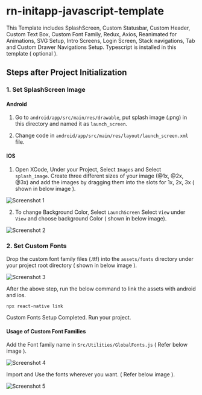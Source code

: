 # rn-initapp-javascript-template
This Template includes SplashScreen, Custom Statusbar, Custom Header, Custom Text Box, Custom Font Family,  Redux, Axios, Reanimated for Animations, SVG Setup, Intro Screens, Login Screen, Stack navigations, Tab and Custom Drawer Navigations Setup. Typescript is installed in this template ( optional ).

## Steps after Project Initialization
  ### 1. Set SplashScreen Image
  #### Android
  
  1. Go to ```android/app/src/main/res/drawable```, put splash image (.png) in this directory and named it as ```launch_screen```.
  
  2. Change code in ```android/app/src/main/res/layout/launch_screen.xml``` file.
    
  #### IOS
  
  1. Open XCode, Under your Project, Select ```Images``` and Select ```splash_image```. Create three different sizes of your image (@1x, @2x, @3x) and           add the images by dragging them into the slots for 1x, 2x, 3x ( shown in below image ).
    
  ![Screenshot 1](https://user-images.githubusercontent.com/43330632/160120112-fff17229-bc32-44c3-889b-3fe061e39a03.png)
 
  2. To change Background Color, Select ```LaunchScreen``` Select ```View``` under ```View``` and choose background Color ( shown in below image).

  ![Screenshot 2](https://user-images.githubusercontent.com/43330632/160223118-1cae4ad5-318c-4e7c-8d70-3adff6e3f72c.png)
  
  ### 2. Set Custom Fonts
  
  Drop the custom font family files (.ttf) into the ```assets/fonts``` directory under your project root directory ( shown in below image ).
  
  ![Screenshot 3](https://user-images.githubusercontent.com/43330632/160223350-21284c7a-adfb-4411-9f85-da93c7833693.png)
  
  After the above step, run the below command to link the assets with android and ios.
  
    npx react-native link
  
  Custom Fonts Setup Completed. Run your project.
  
  #### Usage of Custom Font Families
  
  Add the Font family name in ```Src/Utilities/GlobalFonts.js``` ( Refer below image ).
  
  ![Screenshot 4](https://user-images.githubusercontent.com/43330632/160224862-a9bb483c-e956-4387-b0cd-c25ab8f58a0a.png)

  Import and Use the fonts wherever you want. ( Refer below image ).
  
  ![Screenshot 5](https://user-images.githubusercontent.com/43330632/160224962-3ac80311-acf7-4917-a752-56faf3776a4e.png)


  





